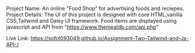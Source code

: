 Project Name: An online "Food Shop" for advertising foods and reciepes.
Project Details: The UI of this project is designed with core HTML,vanilla CSS,Tailwind and Daisy UI framework.
Food items are displayed using javascript and API from "https://www.themealdb.com/api.php"

Live Link: https://sofol093049.github.io/Assignment-Two-Tailwind-and-Js-API-/